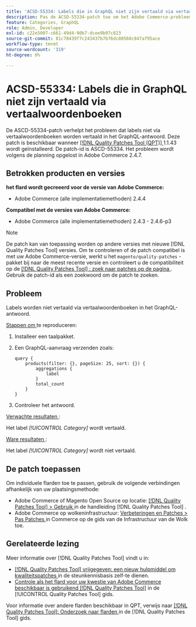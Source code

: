 ```yaml
---
title: 'ACSD-55334: Labels die in GraphQL niet zijn vertaald via vertaalwoordenboeken'
description: Pas de ACSD-55334-patch toe om het Adobe Commerce-probleem op te lossen, waarbij labels in het GraphQL-antwoord niet via vertaalwoordenboeken worden vertaald.
feature: Categories, GraphQL
role: Admin, Developer
exl-id: c22e5007-c661-49d4-90b7-dcee9b97c823
source-git-commit: 81c78439f7c243437b7b76dc80560c847af95ace
workflow-type: tm+mt
source-wordcount: '319'
ht-degree: 0%

---
```


# ACSD-55334: Labels die in GraphQL niet zijn vertaald via vertaalwoordenboeken

De ASCD-55334-patch verhelpt het probleem dat labels niet via vertaalwoordenboeken worden vertaald in het GraphQL-antwoord. Deze patch is beschikbaar wanneer [[!DNL Quality Patches Tool (QPT)] ](https://experienceleague.adobe.com/en/docs/commerce-knowledge-base/kb/announcements/commerce-announcements/magento-quality-patches-released-new-tool-to-self-serve-quality-patches) 1.1.43 wordt geïnstalleerd. De patch-id is ASCD-55334. Het probleem wordt volgens de planning opgelost in Adobe Commerce 2.4.7.

## Betrokken producten en versies

**het flard wordt gecreeerd voor de versie van Adobe Commerce:**

* Adobe Commerce (alle implementatiemethoden) 2.4.4

**Compatibel met de versies van Adobe Commerce:**

* Adobe Commerce (alle implementatiemethoden) 2.4.3 - 2.4.6-p3

>[!NOTE]
>
>De patch kan van toepassing worden op andere versies met nieuwe [!DNL Quality Patches Tool] versies. Om te controleren of de patch compatibel is met uw Adobe Commerce-versie, werkt u het `magento/quality-patches` -pakket bij naar de meest recente versie en controleert u de compatibiliteit op de [[!DNL Quality Patches Tool] : zoek naar patches op de pagina ](https://experienceleague.adobe.com/tools/commerce-quality-patches/index.html) . Gebruik de patch-id als een zoekwoord om de patch te zoeken.

## Probleem

Labels worden niet vertaald via vertaalwoordenboeken in het GraphQL-antwoord.

<u> Stappen om </u> te reproduceren:

1. Installeer een taalpakket.
1. Een GraphQL-aanvraag verzenden zoals:

   ```GrapQL
   query {
       products(filter: {}, pageSize: 25, sort: {}) {
           aggregations {
               label
           }
           total_count
       }
   }
   ```

1. Controleer het antwoord.

<u> Verwachte resultaten </u>:

Het label *[!UICONTROL Category]* wordt vertaald.

<u> Ware resultaten </u>:

Het label *[!UICONTROL Category]* wordt niet vertaald.

## De patch toepassen

Om individuele flarden toe te passen, gebruik de volgende verbindingen afhankelijk van uw plaatsingsmethode:

* Adobe Commerce of Magento Open Source op locatie: [[!DNL Quality Patches Tool]  > Gebruik ](/help/tools/quality-patches-tool/usage.md) in de handleiding [!DNL Quality Patches Tool] .
* Adobe Commerce op wolkeninfrastructuur: [ Verbeteringen en Patches > Pas Patches ](https://experienceleague.adobe.com/docs/commerce-cloud-service/user-guide/develop/upgrade/apply-patches.html) in Commerce op de gids van de Infrastructuur van de Wolk toe.

## Gerelateerde lezing

Meer informatie over [!DNL Quality Patches Tool] vindt u in:

* [[!DNL Quality Patches Tool]  vrijgegeven: een nieuw hulpmiddel om kwaliteitspatches ](https://experienceleague.adobe.com/en/docs/commerce-knowledge-base/kb/announcements/commerce-announcements/magento-quality-patches-released-new-tool-to-self-serve-quality-patches) in de steunkennisbasis zelf-te dienen.
* [ Controle als het flard voor uw kwestie van Adobe Commerce beschikbaar is gebruikend  [!DNL Quality Patches Tool]](/help/tools/quality-patches-tool/patches-available-in-qpt/check-patch-for-magento-issue-with-magento-quality-patches.md) in de [!UICONTROL Quality Patches Tool] gids.


Voor informatie over andere flarden beschikbaar in QPT, verwijs naar [[!DNL Quality Patches Tool]: Onderzoek naar flarden ](https://experienceleague.adobe.com/tools/commerce-quality-patches/index.html) in de [!DNL Quality Patches Tool] gids.
